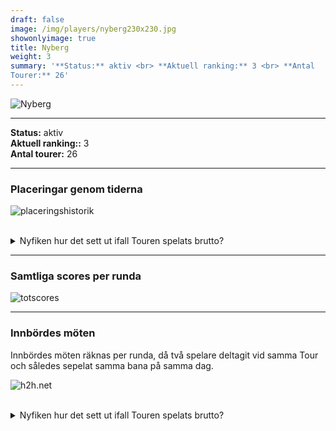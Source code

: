 ```yaml
---  
draft: false  
image: /img/players/nyberg230x230.jpg  
showonlyimage: true  
title: Nyberg  
weight: 3  
summary: '**Status:** aktiv <br> **Aktuell ranking:** 3 <br> **Antal
Tourer:** 26'  
---
```


![Nyberg](/img/players/nyberg230x230.jpg)

------------------------------------------------------------------------

**Status:** aktiv  
**Aktuell ranking::** 3  
**Antal tourer:** 26

------------------------------------------------------------------------

### Placeringar genom tiderna

![placeringshistorik](/playerstats/Nyberg.placing.net.png) <br><br>
<details> <summary>Nyfiken hur det sett ut ifall Touren spelats
brutto?</summary> <p>

![placeringshistorik](/playerstats/Nyberg.placing.gross.png) </p>
</details>

------------------------------------------------------------------------

### Samtliga scores per runda

![totscores](/playerstats/Nyberg.totscores.png)

------------------------------------------------------------------------

### Innbördes möten

Innbördes möten räknas per runda, då två spelare deltagit vid samma Tour
och således sepelat samma bana på samma dag.

![h2h.net](/playerstats/Nyberg.h2h.net.png) <br><br> <details>
<summary>Nyfiken hur det sett ut ifall Touren spelats brutto?</summary>
<p>

![h2h.gross](/playerstats/Nyberg.h2h.gross.png) </p> </details>
